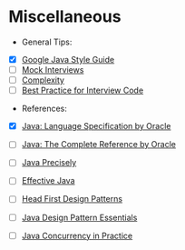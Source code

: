 # Miscellaneous #

- General Tips:
- [X] [Google Java Style Guide](https://google.github.io/styleguide/javaguide.html)
- [ ] [Mock Interviews](#Mock_Interviews)
- [ ] [Complexity](#Complexity)
- [ ] [Best Practice for Interview Code](#Best_Practices)

- References:
- [X] [Java: Language Specification by Oracle](https://docs.oracle.com/javase/specs/)
- [ ] [Java: The Complete Reference by Oracle](#Java)
- [ ] [Java Precisely](#Java_Percisely)
- [ ] [Effective Java](#Java)
- [ ] [Head First Design Patterns](#Java)
- [ ] [Java Design Pattern Essentials](#Java)
- [ ] [Java Concurrency in Practice](#Java)



